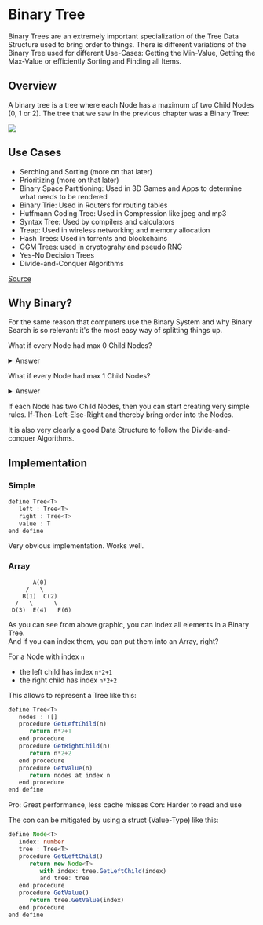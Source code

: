# Binary Tree

Binary Trees are an extremely important specialization of the Tree Data Structure used to bring order to things. There is different variations of the Binary Tree used for different Use-Cases: Getting the Min-Value, Getting the Max-Value or efficiently Sorting and Finding all Items.

## Overview

A binary tree is a tree where each Node has a maximum of two Child Nodes (0, 1 or 2). The tree that we saw in the previous chapter was a Binary Tree:

<img src="https://www.tutorialspoint.com/data_structures_algorithms/images/binary_tree.jpg">

## Use Cases
- Serching and Sorting (more on that later)
- Prioritizing (more on that later)
- Binary Space Partitioning: Used in 3D Games and Apps to determine what needs to be rendered
- Binary Trie: Used in Routers for routing tables
- Huffmann Coding Tree: Used in Compression like jpeg and mp3
- Syntax Tree: Used by compilers and calculators
- Treap: Used in wireless networking and memory allocation
- Hash Trees: Used in torrents and blockchains
- GGM Trees: used in cryptograhy and pseudo RNG
- Yes-No Decision Trees
- Divide-and-Conquer Algorithms

[Source](https://stackoverflow.com/questions/2130416/what-are-the-applications-of-binary-trees/2200588)

## Why Binary?

For the same reason that computers use the Binary System and why Binary Search is so relevant: it's the most easy way of splitting things up.

What if every Node had max 0 Child Nodes?
<details>
  <summary>Answer</summary>

Then it would only be one Node and not really a Data Structure.

</details>

What if every Node had max 1 Child Nodes?
<details>
  <summary>Answer</summary>

Then it would be a LinkedList.

</details>

If each Node has two Child Nodes, then you can start creating very simple rules. If-Then-Left-Else-Right and thereby bring order into the Nodes.

It is also very clearly a good Data Structure to follow the Divide-and-conquer Algorithms.

## Implementation

### Simple

```ts
define Tree<T>
   left : Tree<T>
   right : Tree<T>
   value : T
end define
```

Very obvious implementation. Works well.

### Array

```
       A(0)    
     /   \
    B(1)  C(2)  
  /   \      \
 D(3)  E(4)   F(6) 
 ```

As you can see from above graphic, you can index all elements in a Binary Tree.\
And if you can index them, you can put them into an Array, right?

For a Node with index `n`
- the left child has index `n*2+1`
- the right child has index `n*2+2`

This allows to represent a Tree like this:

```ts
define Tree<T>
   nodes : T[]
   procedure GetLeftChild(n)
      return n*2+1
   end procedure
   procedure GetRightChild(n)
      return n*2+2
   end procedure
   procedure GetValue(n)
      return nodes at index n
   end procedure
end define
```

Pro: Great performance, less cache misses
Con: Harder to read and use

The con can be mitigated by using a struct (Value-Type) like this:

```ts
define Node<T>
   index: number
   tree : Tree<T>
   procedure GetLeftChild()
      return new Node<T>
         with index: tree.GetLeftChild(index)
         and tree: tree
   end procedure
   procedure GetValue()
      return tree.GetValue(index)
   end procedure
end define
```